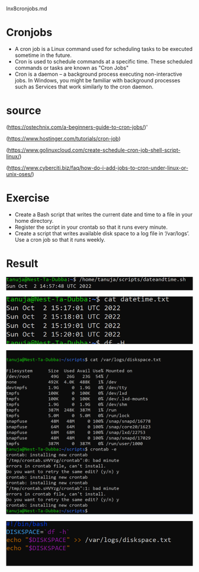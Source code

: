 lnx8cronjobs.md

# Cronjobs
- A cron job is a Linux command used for scheduling tasks to be executed sometime in the future.
-  Cron is used to schedule commands at a specific time. These scheduled commands or tasks are known as "Cron Jobs"
- Cron is a daemon – a background process executing non-interactive jobs. In Windows, you might be familiar with background processes such as Services that work similarly to the cron daemon. 

# source
(https://ostechnix.com/a-beginners-guide-to-cron-jobs/)'

(https://www.hostinger.com/tutorials/cron-job)

(https://www.golinuxcloud.com/create-schedule-cron-job-shell-script-linux/)

(https://www.cyberciti.biz/faq/how-do-i-add-jobs-to-cron-under-linux-or-unix-oses/)





# Exercise

- Create a Bash script that writes the current date and time to a file in your home directory.
- Register the script in your crontab so that it runs every minute.
- Create a script that writes available disk space to a log file in ‘/var/logs’. Use a cron job so that it runs weekly.

# Result

![alt test](../00_includes/week1images/lnx8_1.png "inx8_1.png")

![alt test](../00_includes/week1images/lnx8_2.png "lnx8_2.png")

![alt test](../00_includes/week1images/lnx8_3.png "lnx8_3.png")

![alt test](../00_includes/week1images/lnx8_4.png "lnx8_4.png")
